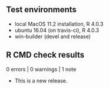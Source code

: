 ## Test environments
* local MacOS 11.2 installation, R 4.0.3
* ubuntu 16.04 (on travis-ci), R 4.0.3
* win-builder (devel and release)

## R CMD check results

0 errors | 0 warnings | 1 note

* This is a new release.
